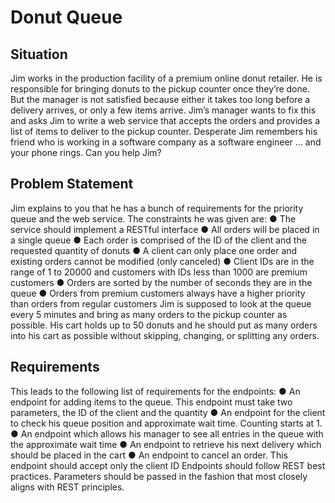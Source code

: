 # Donut Queue

## Situation
Jim works in the production facility of a premium online donut retailer. He is responsible for
bringing donuts to the pickup counter once they’re done. But the manager is not satisfied
because either it takes too long before a delivery arrives, or only a few items arrive. Jim’s
manager wants to fix this and asks Jim to write a web service that accepts the orders and
provides a list of items to deliver to the pickup counter. Desperate Jim remembers his friend
who is working in a software company as a software engineer ... and your phone rings. Can
you help Jim?

## Problem Statement
Jim explains to you that he has a bunch of requirements for the priority queue and the web
service. The constraints he was given are:
● The service should implement a RESTful interface
● All orders will be placed in a single queue
● Each order is comprised of the ID of the client and the requested quantity of donuts
● A client can only place one order and existing orders cannot be modified (only
canceled)
● Client IDs are in the range of 1 to 20000 and customers with IDs less than 1000 are
premium customers
● Orders are sorted by the number of seconds they are in the queue
● Orders from premium customers always have a higher priority than orders from
regular customers
Jim is supposed to look at the queue every 5 minutes and bring as many orders to
the pickup counter as possible. His cart holds up to 50 donuts and he should put as
many orders into his cart as possible without skipping, changing, or splitting any
orders.

## Requirements
This leads to the following list of requirements for the endpoints:
● An endpoint for adding items to the queue. This endpoint must take two parameters,
the ID of the client and the quantity
● An endpoint for the client to check his queue position and approximate wait time.
Counting starts at 1.
● An endpoint which allows his manager to see all entries in the queue with the
approximate wait time
● An endpoint to retrieve his next delivery which should be placed in the cart
● An endpoint to cancel an order. This endpoint should accept only the client ID
Endpoints should follow REST best practices. Parameters should be passed in the fashion
that most closely aligns with REST principles.



